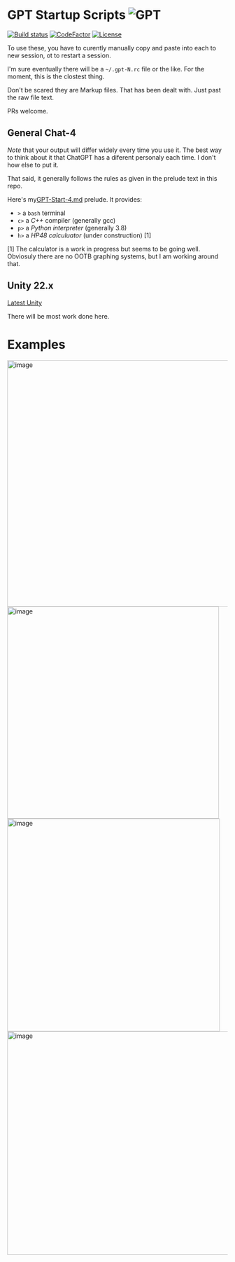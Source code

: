 # GPT Startup Scripts ![GPT](Resources/MainIcon-Small.png)
[![Build status](https://ci.appveyor.com/api/projects/status/github/cschladetsch/GPT-Startup-Scripts?svg=true)](https://ci.appveyor.com/project/cschladetsch/GPT-Startup-Scripts)
[![CodeFactor](https://www.codefactor.io/repository/github/cschladetsch/GPT-Startup-Scripts/badge)](https://www.codefactor.io/repository/github/cschladetsch/GPT-Startup-Scripts)
[![License](https://img.shields.io/github/license/cschladetsch/GPT-Startup-Scripts.svg?label=License&maxAge=86400)](/LICENSE)

To use these, you have to curently manually copy and paste into each to new session, ot to restart a session.

I'm sure eventually there will  be a `~/.gpt-N.rc` file or the like. For the moment, this is the clostest thing.

Don't be scared they are Markup files. That has been dealt with. Just past the raw file text.

PRs welcome.

## General Chat-4

*Note* that your output will differ widely every time you use it. The best way to think about it that ChatGPT has a diferent personaly each time. I don't how else to put it.

That said, it generally follows the rules as given in the prelude text in this repo.

Here's my[GPT-Start-4.md](https://raw.githubusercontent.com/cschladetsch/GPT-Startup-Scripts/master/GPT-Start-4.md) prelude. It provides:

* `>` a `bash` terminal
* `c>` a *C++* compiler (generally gcc)
* `p>` a *Python interpreter* (generally 3.8)
* `h>` a *HP48 calculuator* (under construction) [1]

[1] The calculator is a work in progress but seems to be going well. Obviosuly there are no OOTB graphing systems, but I am working around that.

## Unity 22.x

[Latest Unity](Unity-22.x.md)

There will be most work done here.

# Examples

<img width="563" alt="image" src="https://user-images.githubusercontent.com/2227302/226204434-93d3f6de-5e2c-4f5d-a7a2-79a5713c677f.png">



<img width="484" alt="image" src="https://user-images.githubusercontent.com/2227302/226204607-4f51394b-7c4c-4ee5-b726-b1623b00208c.png">


<img width="486" alt="image" src="https://user-images.githubusercontent.com/2227302/226204711-eccf1973-0749-45e1-94bc-f9a91f6a48b8.png">

<img width="511" alt="image" src="https://user-images.githubusercontent.com/2227302/226230484-718dec18-5940-485b-af47-5ba085ad03a1.png">

